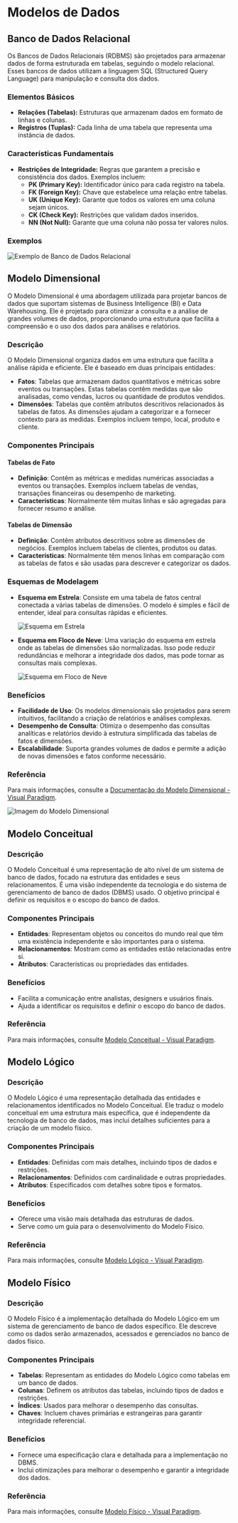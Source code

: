 # Modelos de Dados

## Banco de Dados Relacional

Os Bancos de Dados Relacionais (RDBMS) são projetados para armazenar dados de forma estruturada em tabelas, seguindo o modelo relacional. Esses bancos de dados utilizam a linguagem SQL (Structured Query Language) para manipulação e consulta dos dados.

### Elementos Básicos
- **Relações (Tabelas):** Estruturas que armazenam dados em formato de linhas e colunas.
- **Registros (Tuplas):** Cada linha de uma tabela que representa uma instância de dados.

### Características Fundamentais
- **Restrições de Integridade:** Regras que garantem a precisão e consistência dos dados. Exemplos incluem:
  - **PK (Primary Key):** Identificador único para cada registro na tabela.
  - **FK (Foreign Key):** Chave que estabelece uma relação entre tabelas.
  - **UK (Unique Key):** Garante que todos os valores em uma coluna sejam únicos.
  - **CK (Check Key):** Restrições que validam dados inseridos.
  - **NN (Not Null):** Garante que uma coluna não possa ter valores nulos.

### Exemplos

![Exemplo de Banco de Dados Relacional](https://github.com/user-attachments/assets/d0f7f36e-dc7d-4cc2-809d-3bbad6aafa69)

## Modelo Dimensional

O Modelo Dimensional é uma abordagem utilizada para projetar bancos de dados que suportam sistemas de Business Intelligence (BI) e Data Warehousing. Ele é projetado para otimizar a consulta e a análise de grandes volumes de dados, proporcionando uma estrutura que facilita a compreensão e o uso dos dados para análises e relatórios.

### Descrição

O Modelo Dimensional organiza dados em uma estrutura que facilita a análise rápida e eficiente. Ele é baseado em duas principais entidades:

- **Fatos**: Tabelas que armazenam dados quantitativos e métricas sobre eventos ou transações. Estas tabelas contêm medidas que são analisadas, como vendas, lucros ou quantidade de produtos vendidos.
- **Dimensões**: Tabelas que contêm atributos descritivos relacionados às tabelas de fatos. As dimensões ajudam a categorizar e a fornecer contexto para as medidas. Exemplos incluem tempo, local, produto e cliente.

### Componentes Principais

#### Tabelas de Fato

- **Definição**: Contêm as métricas e medidas numéricas associadas a eventos ou transações. Exemplos incluem tabelas de vendas, transações financeiras ou desempenho de marketing.
- **Características**: Normalmente têm muitas linhas e são agregadas para fornecer resumo e análise.

#### Tabelas de Dimensão

- **Definição**: Contêm atributos descritivos sobre as dimensões de negócios. Exemplos incluem tabelas de clientes, produtos ou datas.
- **Características**: Normalmente têm menos linhas em comparação com as tabelas de fatos e são usadas para descrever e categorizar os dados.

### Esquemas de Modelagem

- **Esquema em Estrela**: Consiste em uma tabela de fatos central conectada a várias tabelas de dimensões. O modelo é simples e fácil de entender, ideal para consultas rápidas e eficientes.
  
  ![Esquema em Estrela](https://example.com/estrela.png)  <!-- Substitua o link da imagem por um válido ou remova esta linha -->

- **Esquema em Floco de Neve**: Uma variação do esquema em estrela onde as tabelas de dimensões são normalizadas. Isso pode reduzir redundâncias e melhorar a integridade dos dados, mas pode tornar as consultas mais complexas.

  ![Esquema em Floco de Neve](https://example.com/floco.png)  <!-- Substitua o link da imagem por um válido ou remova esta linha -->

### Benefícios

- **Facilidade de Uso**: Os modelos dimensionais são projetados para serem intuitivos, facilitando a criação de relatórios e análises complexas.
- **Desempenho de Consulta**: Otimiza o desempenho das consultas analíticas e relatórios devido à estrutura simplificada das tabelas de fatos e dimensões.
- **Escalabilidade**: Suporta grandes volumes de dados e permite a adição de novas dimensões e fatos conforme necessário.

### Referência

Para mais informações, consulte a [Documentação do Modelo Dimensional - Visual Paradigm](https://www.visual-paradigm.com/support/documents/vpuserguide/3563/3564/85378_conceptual,l.html).

![Imagem do Modelo Dimensional](https://github.com/user-attachments/assets/7df52494-f19c-43f0-a8a6-1d9755fbcf06)

## Modelo Conceitual

### Descrição

O Modelo Conceitual é uma representação de alto nível de um sistema de banco de dados, focado na estrutura das entidades e seus relacionamentos. É uma visão independente da tecnologia e do sistema de gerenciamento de banco de dados (DBMS) usado. O objetivo principal é definir os requisitos e o escopo do banco de dados.

### Componentes Principais

- **Entidades**: Representam objetos ou conceitos do mundo real que têm uma existência independente e são importantes para o sistema.
- **Relacionamentos**: Mostram como as entidades estão relacionadas entre si.
- **Atributos**: Características ou propriedades das entidades.

### Benefícios

- Facilita a comunicação entre analistas, designers e usuários finais.
- Ajuda a identificar os requisitos e definir o escopo do banco de dados.

### Referência

Para mais informações, consulte [Modelo Conceitual - Visual Paradigm](https://www.visual-paradigm.com/support/documents/vpuserguide/3563/3564/85378_conceptual,l.html).

## Modelo Lógico

### Descrição

O Modelo Lógico é uma representação detalhada das entidades e relacionamentos identificados no Modelo Conceitual. Ele traduz o modelo conceitual em uma estrutura mais específica, que é independente da tecnologia de banco de dados, mas inclui detalhes suficientes para a criação de um modelo físico.

### Componentes Principais

- **Entidades**: Definidas com mais detalhes, incluindo tipos de dados e restrições.
- **Relacionamentos**: Definidos com cardinalidade e outras propriedades.
- **Atributos**: Especificados com detalhes sobre tipos e formatos.

### Benefícios

- Oferece uma visão mais detalhada das estruturas de dados.
- Serve como um guia para o desenvolvimento do Modelo Físico.

### Referência

Para mais informações, consulte [Modelo Lógico - Visual Paradigm](https://www.visual-paradigm.com/support/documents/vpuserguide/3563/3564/85378_conceptual,l.html).

## Modelo Físico

### Descrição

O Modelo Físico é a implementação detalhada do Modelo Lógico em um sistema de gerenciamento de banco de dados específico. Ele descreve como os dados serão armazenados, acessados e gerenciados no banco de dados físico.

### Componentes Principais

- **Tabelas**: Representam as entidades do Modelo Lógico como tabelas em um banco de dados.
- **Colunas**: Definem os atributos das tabelas, incluindo tipos de dados e restrições.
- **Índices**: Usados para melhorar o desempenho das consultas.
- **Chaves**: Incluem chaves primárias e estrangeiras para garantir integridade referencial.

### Benefícios

- Fornece uma especificação clara e detalhada para a implementação no DBMS.
- Inclui otimizações para melhorar o desempenho e garantir a integridade dos dados.

### Referência

Para mais informações, consulte [Modelo Físico - Visual Paradigm](https://www.visual-paradigm.com/support/documents/vpuserguide/3563/3564/85378_conceptual,l.html).
